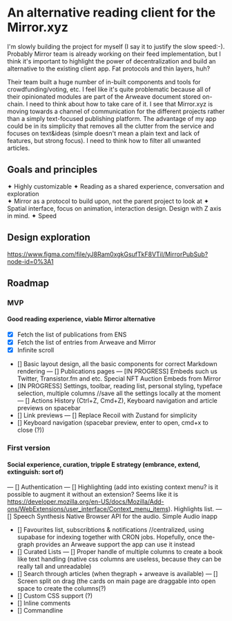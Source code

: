 # An alternative reading client for the Mirror.xyz

I'm slowly building the project for myself (I say it to justify the slow speed:-). Probably Mirror team is already working on their feed implementation, but I think it's important to highlight the power of decentralization and build an alternative to the existing client app. Fat protocols and thin layers, huh?

Their team built a huge number of in-built components and tools for crowdfunding/voting, etc. I feel like it's quite problematic because all of their opinionated modules are part of the Arweave document stored on-chain. I need to think about how to take care of it. I see that Mirror.xyz is moving towards a channel of communication for the different projects rather than a simply text-focused publishing platform. The advantage of my app could be in its simplicity that removes all the clutter from the service and focuses on text&ideas (simple doesn't mean a plain text and lack of features, but strong focus). I need to think how to filter all unwanted articles.

## Goals and principles

✦ Highly customizable
✦ Reading as a shared experience, conversation and exploration  
✦ Mirror as a protocol to build upon, not the
parent project to look at
✦ Spatial interface, focus on animation, interaction design. Design with Z axis in mind.
✦ Speed

## Design exploration

https://www.figma.com/file/yJ8Ram0xgkGsufTkF8VTil/MirrorPubSub?node-id=0%3A1

## Roadmap

### MVP

#### Good reading experience, viable Mirror alternative

- [x] Fetch the list of publications from ENS
- [x] Fetch the list of entries from Arweave and Mirror
- [x] Infinite scroll
- [] Basic layout design, all the basic components for correct Markdown rendering
  — [] Publications pages
  — [IN PROGRESS] Embeds such us Twitter, Transistor.fm and etc. Special NFT Auction Embeds from Mirror
- [IN PROGRESS] Settings, toolbar, reading list, personal styling, typeface selection, multiple columns //save all the settings locally at the moment
  — [] Actions History (Ctrl+Z, Cmd+Z), Keyboard navigation and article previews on spacebar
- [] Link previews
  — [] Replace Recoil with Zustand for simplicity
- [] Keyboard navigation (spacebar preview, enter to open, cmd+x to close (?))

### First version

#### Social experience, curation, tripple E strategy (embrance, extend, extinguish: sort of)

— [] Authentication
— [] Highlighting (add into existing context menu? is it possible to augment it without an extension? Seems like it is https://developer.mozilla.org/en-US/docs/Mozilla/Add-ons/WebExtensions/user_interface/Context_menu_items). Highlights list.
— [] Speech Synthesis Native Browser API for the audio. Simple Audio inapp

- [] Favourites list, subscribtions & notifications //centralized, using supabase for indexing together with CRON jobs. Hopefully, once the-graph provides an Arweave support the app can use it instead
- [] Curated Lists
  — [] Proper handle of multiple columns to create a book like text handling (native css columns are useless, because they can be really tall and unreadable)
- [] Search through articles (when thegraph + arweave is available)
  — [] Screen split on drag (the cards on main page are draggable into open space to create the columns(?)
- [] Custom CSS support (?)
- [] Inline comments
- [] Commandline
